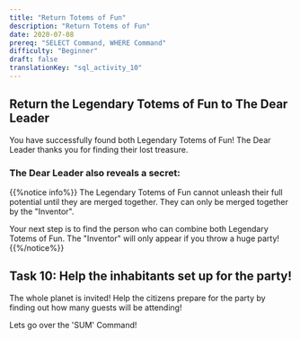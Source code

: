 ```yaml
---
title: "Return Totems of Fun"
description: "Return Totems of Fun"
date: 2020-07-08
prereq: "SELECT Command, WHERE Command"
difficulty: "Beginner"
draft: false
translationKey: "sql_activity_10"
---
```

<!-- Embed YouTube Video Link here when ready -->
## Return the Legendary Totems of Fun to The Dear Leader

You have successfully found both Legendary Totems of Fun! The Dear Leader thanks you for finding their lost treasure.

### The Dear Leader also reveals a secret:
{{%notice info%}}
The Legendary Totems of Fun cannot unleash their full potential until they are merged together. They can only be merged together by the "Inventor".

Your next step is to find the person who can combine both Legendary Totems of Fun. The "Inventor" will only appear if you throw a huge party!
{{%/notice%}}

## Task 10: Help the inhabitants set up for the party!
The whole planet is invited! Help the citizens prepare for the party by finding out how many guests will be attending!

Lets go over the 'SUM' Command!